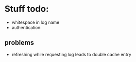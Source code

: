 # Stuff todo:

- whitespace in log name
- authentication

## problems

- refreshing while requesting log leads to double cache entry
